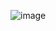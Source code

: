 ![image](https://github.com/Vishwas2/Java-tutorial/assets/67436082/36b1d106-900a-4c51-a1a1-b92a1829e64a)
